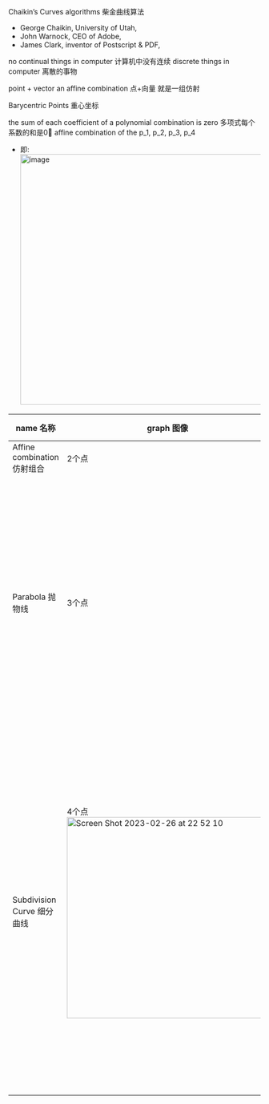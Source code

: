 Chaikin’s Curves algorithms 柴金曲线算法

- George Chaikin, University of Utah, 
- John Warnock, CEO of Adobe,
- James Clark, inventor of Postscript & PDF,

no continual things in computer 计算机中没有连续
discrete things in computer 离散的事物

point + vector an affine combination 点+向量 就是一组仿射

Barycentric Points 重心坐标

the sum of each coefficient of a polynomial combination is zero 多项式每个系数的和是0⃣️ affine combination of the p_1, p_2, p_3, p_4
- 即: <img width="500" alt="image" src="https://user-images.githubusercontent.com/31954987/221407748-95a8b817-c4c0-45d0-bce5-797054b8d6e4.png">



|name 名称|graph 图像|formula 公式|algorithm 算法|C++ code|note 注释|
|-------------------------------------------|-------|-------|---------|--------|-|
|Affine combination 仿射组合       |2个点     |       |
|Parabola 抛物线                   |3个点     |       |<img width="500" alt="image" src="https://user-images.githubusercontent.com/31954987/221404156-2a00d285-42c2-4bc5-b9a8-6a3f3dbe520b.png">||<img width="100" alt="image" src="https://user-images.githubusercontent.com/31954987/221404848-e1a28a57-c7ee-4320-9d81-f6f7316b9fea.png">为三个控制点Control Point, 也是拐点Inflection Point, 贝塞尔点Bezier Point|
|Subdivision Curve 细分曲线|4个点<img width="402" alt="Screen Shot 2023-02-26 at 22 52 10" src="https://user-images.githubusercontent.com/31954987/221417989-ca738cc2-477a-4b35-be7a-c0b7fe7b7f2c.png">     |       |Bernstein Polynomial 伯恩斯坦多项式 <img width="700" alt="image" src="https://user-images.githubusercontent.com/31954987/221403753-8d47260b-07e1-42fd-b8ce-a97e4af018a6.png">|||


